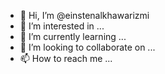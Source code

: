 - 👋 Hi, I’m @einstenalkhawarizmi
- 👀 I’m interested in ...
- 🌱 I’m currently learning ...
- 💞️ I’m looking to collaborate on ...
- 📫 How to reach me ...

<!---
einstenalkhawarizmi/einstenalkhawarizmi is a ✨ special ✨ repository because its `README.md` (this file) appears on your GitHub profile.
You can click the Preview link to take a look at your changes.
--->
